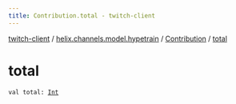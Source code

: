 ```yaml
---
title: Contribution.total - twitch-client
---
```


[twitch-client](../../index.html) / [helix.channels.model.hypetrain](../index.html) / [Contribution](index.html) / [total](./total.html)

# total

`val total: `[`Int`](https://kotlinlang.org/api/latest/jvm/stdlib/kotlin/-int/index.html)